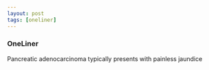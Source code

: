 ```yaml
---
layout: post
tags: [oneliner]
---
```



### OneLiner

Pancreatic adenocarcinoma typically presents with painless jaundice
